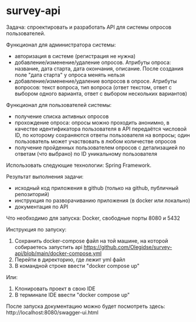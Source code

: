 # survey-api
Задача: спроектировать и разработать API для системы опросов пользователей.

Функционал для администратора системы:

- авторизация в системе (регистрация не нужна)
- добавление/изменение/удаление опросов. Атрибуты опроса: название, дата старта, дата окончания, описание. После создания поле "дата старта" у опроса менять нельзя
- добавление/изменение/удаление вопросов в опросе. Атрибуты вопросов: текст вопроса, тип вопроса (ответ текстом, ответ с выбором одного варианта, ответ с выбором нескольких вариантов)

Функционал для пользователей системы:

- получение списка активных опросов
- прохождение опроса: опросы можно проходить анонимно, в качестве идентификатора пользователя в API передаётся числовой ID, по которому сохраняются ответы пользователя на вопросы; один пользователь может участвовать в любом количестве опросов
- получение пройденных пользователем опросов с детализацией по ответам (что выбрано) по ID уникальному пользователя

Использовать следующие технологии: Spring Framework.

Результат выполнения задачи:
- исходный код приложения в github (только на github, публичный репозиторий)
- инструкция по разворачиванию приложения (в docker или локально)
- документация по API

Что необходимо для запуска: Docker, свободные порты 8080 и 5432

Инструкция по запуску:
1. Сохранить docker-compose файл на той машине, на которой собираетесь запустить api https://github.com/Olegidse/survey-api/blob/main/docker-compose.yml
2. Перейти в директорию, где лежит yml файл
3. В командной строке ввести "docker compose up"

Или: 
1. Клонировать проект в свою IDE 
2. В терминале IDE ввести "docker compose up"

После запуска документацию можно будет посмотреть здесь: http://localhost:8080/swagger-ui.html
